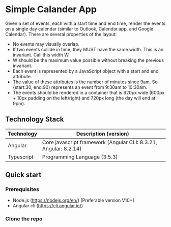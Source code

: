 # Simple Calander App

Given a set of events, each with a start time and end time, render the events on a single day
calendar (similar to Outlook, Calendar.app, and Google Calendar). There are several properties of
the layout:
* No events may visually overlap.
* If two events collide in time, they MUST have the same width. This is an invariant. Call this
width W.
* W should be the maximum value possible without breaking the previous invariant.
* Each event is represented by a JavaScript object with a start and end attribute.
* The value of these attributes is the number of minutes since 9am. So {start:30, end:90)
represents an event from 9:30am to 10:30am.
* The events should be rendered in a container that is 620px wide (600px + 10px padding
on the left/right) and 720px long (the day will end at 9pm).

## Technology Stack
Technology         | Description (version)
-------------------|----------------------------------------------------
Angular            | Core javascript framework (Angular CLI: 8.3.21, Angular: 8.2.14)
Typescript         | Programming Language (3.5.3)


## Quick start

### Prerequisites
* Node.js (https://nodejs.org/en/) [Preferable version V10+]
* Angular cli (https://cli.angular.io/) 

### Clone the repo
```shell

```
 
